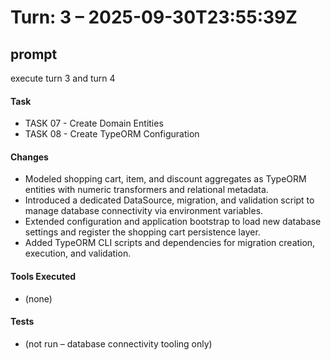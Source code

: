 # Turn: 3 – 2025-09-30T23:55:39Z

## prompt
execute turn 3 and turn 4

#### Task
- TASK 07 - Create Domain Entities
- TASK 08 - Create TypeORM Configuration

#### Changes
- Modeled shopping cart, item, and discount aggregates as TypeORM entities with numeric transformers and relational metadata.
- Introduced a dedicated DataSource, migration, and validation script to manage database connectivity via environment variables.
- Extended configuration and application bootstrap to load new database settings and register the shopping cart persistence layer.
- Added TypeORM CLI scripts and dependencies for migration creation, execution, and validation.

#### Tools Executed
- (none)

#### Tests
- (not run – database connectivity tooling only)
